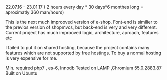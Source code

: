 22.07.16 - 23.01.17
( 2 hours every day * 30 days*6 monthes long = aproximatly 360 man/hours)

This is the next much improoved version of e-shop. Font-end is similier
to the previos version of shopmvcs, but back-end is very and very
different. Current project has much improoved logic, architecture,
aproach, features etc

I failed to put it on shared hosting, because the project contains many
 features which are not supported by free hostings. To buy a normal 
 hosting is very expensive for me.
 
 Min. required php7 , es-6, Innodb
 Tested on LAMP ,Chromium  55.0.2883.87 Built on Ubuntu

